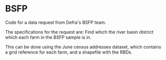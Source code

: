 # BSFP

Code for a data request from Defra's BSFP team.

The specifications for the request are:
Find which the river basin district which each farm in the BSFP sample is in.

This can be done using the June census addresses dataset, which contains a grid reference for each farm, and a shapefile with the RBDs.
